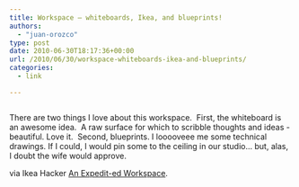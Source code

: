 ```yaml
---
title: Workspace – whiteboards, Ikea, and blueprints!
authors: 
  - "juan-orozco"
type: post
date: 2010-06-30T18:17:36+00:00
url: /2010/06/30/workspace-whiteboards-ikea-and-blueprints/
categories:
  - link

---
```

<p style="text-align:center;">
  <a href="http://feedproxy.google.com/~r/Ikeahacker/~3/2G5nC1oqmy4/expedit-ed-workspace.html"><img src='http://juanthedesigner.files.wordpress.com/2010/06/desksomeshelves-7775741.jpg?w=580' alt='' data-recalc-dims="1" /></a>
</p>

There are two things I love about this workspace.  First, the whiteboard is an awesome idea.  A raw surface for which to scribble thoughts and ideas - beautiful. Love it.  Second, blueprints. I looooveee me some technical drawings. If I could, I would pin some to the ceiling in our studio... but, alas, I doubt the wife would approve.

via Ikea Hacker [An Expedit-ed Workspace][1].

 [1]: http://feedproxy.google.com/~r/Ikeahacker/~3/2G5nC1oqmy4/expedit-ed-workspace.html